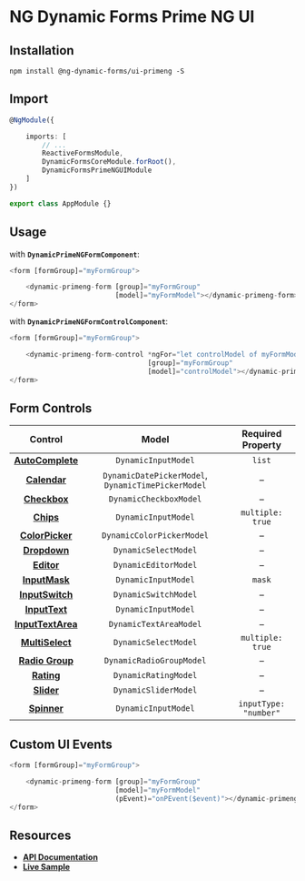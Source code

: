 # NG Dynamic Forms Prime NG UI

## Installation
```
npm install @ng-dynamic-forms/ui-primeng -S
```

## Import
```ts
@NgModule({

    imports: [
        // ...
        ReactiveFormsModule,
        DynamicFormsCoreModule.forRoot(),
        DynamicFormsPrimeNGUIModule
    ]
})

export class AppModule {}
```

## Usage

with **`DynamicPrimeNGFormComponent`**:
```ts
<form [formGroup]="myFormGroup">

    <dynamic-primeng-form [group]="myFormGroup"
                          [model]="myFormModel"></dynamic-primeng-form>
</form>
```

with **`DynamicPrimeNGFormControlComponent`**:
```ts
<form [formGroup]="myFormGroup">

    <dynamic-primeng-form-control *ngFor="let controlModel of myFormModel"
                                  [group]="myFormGroup"
                                  [model]="controlModel"></dynamic-primeng-form-control>
</form>
```

## Form Controls

|                                 Control                                 	|                        Model                       	|   Required Property   	|
|:-----------------------------------------------------------------------:	|:--------------------------------------------------:	|:---------------------:	|
|  **[AutoComplete](https://www.primefaces.org/primeng/#/autocomplete)**  	| `DynamicInputModel`                                	|         `list`        	|
|      **[Calendar](https://www.primefaces.org/primeng/#/calendar)**      	| `DynamicDatePickerModel`, `DynamicTimePickerModel` 	|           –           	|
|      **[Checkbox](https://www.primefaces.org/primeng/#/checkbox)**      	| `DynamicCheckboxModel`                             	|           –           	|
|         **[Chips](https://www.primefaces.org/primeng/#/chips)**         	| `DynamicInputModel`                                	|    `multiple: true`   	|
|   **[ColorPicker](https://www.primefaces.org/primeng/#/colorpicker)**   	| `DynamicColorPickerModel`                          	|           –            	|
|      **[Dropdown](https://www.primefaces.org/primeng/#/dropdown)**      	| `DynamicSelectModel`                               	|           –           	|
|        **[Editor](https://www.primefaces.org/primeng/#/editor)**        	| `DynamicEditorModel`                               	|           –           	|
|     **[InputMask](https://www.primefaces.org/primeng/#/inputmask)**     	| `DynamicInputModel`                                	|         `mask`        	|
|   **[InputSwitch](https://www.primefaces.org/primeng/#/inputswitch)**   	| `DynamicSwitchModel`                               	|           –           	|
|     **[InputText](https://www.primefaces.org/primeng/#/inputtext)**     	| `DynamicInputModel`                                	|           –           	|
| **[InputTextArea](https://www.primefaces.org/primeng/#/inputtextarea)** 	| `DynamicTextAreaModel`                             	|           –           	|
|   **[MultiSelect](https://www.primefaces.org/primeng/#/multiselect)**   	| `DynamicSelectModel`                               	|    `multiple: true`   	|
|   **[Radio Group](https://www.primefaces.org/primeng/#/radiobutton)**   	| `DynamicRadioGroupModel`                           	|           –           	|
|        **[Rating](https://www.primefaces.org/primeng/#/rating)**        	| `DynamicRatingModel`                               	|           –           	|
|        **[Slider](https://www.primefaces.org/primeng/#/slider)**        	| `DynamicSliderModel`                               	|           –           	|
|       **[Spinner](https://www.primefaces.org/primeng/#/spinner)**       	| `DynamicInputModel`                                	| `inputType: "number"` 	|

## Custom UI Events
```ts
<form [formGroup]="myFormGroup">

    <dynamic-primeng-form [group]="myFormGroup"
                          [model]="myFormModel"
                          (pEvent)="onPEvent($event)"></dynamic-primeng-form>
</form>
```

## Resources

* [**API Documentation**](http://ng2-dynamic-forms.udos86.de/docs/ui-primeng/)
* [**Live Sample**](http://ng2-dynamic-forms.udos86.de/sample/index.aot.html#primeng-sample-form) 